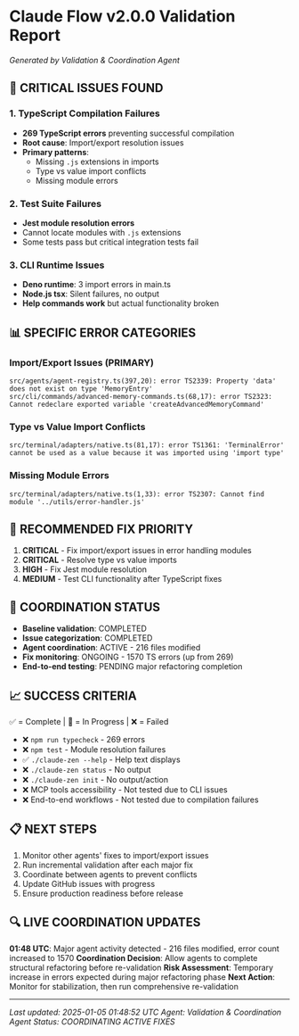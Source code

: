 # Claude Flow v2.0.0 Validation Report
*Generated by Validation & Coordination Agent*

## 🚨 CRITICAL ISSUES FOUND

### 1. TypeScript Compilation Failures
- **269 TypeScript errors** preventing successful compilation
- **Root cause**: Import/export resolution issues
- **Primary patterns**:
  - Missing `.js` extensions in imports
  - Type vs value import conflicts
  - Missing module errors

### 2. Test Suite Failures  
- **Jest module resolution errors**
- Cannot locate modules with `.js` extensions
- Some tests pass but critical integration tests fail

### 3. CLI Runtime Issues
- **Deno runtime**: 3 import errors in main.ts
- **Node.js tsx**: Silent failures, no output
- **Help commands work** but actual functionality broken

## 📊 SPECIFIC ERROR CATEGORIES

### Import/Export Issues (PRIMARY)
```
src/agents/agent-registry.ts(397,20): error TS2339: Property 'data' does not exist on type 'MemoryEntry'
src/cli/commands/advanced-memory-commands.ts(68,17): error TS2323: Cannot redeclare exported variable 'createAdvancedMemoryCommand'
```

### Type vs Value Import Conflicts
```
src/terminal/adapters/native.ts(81,17): error TS1361: 'TerminalError' cannot be used as a value because it was imported using 'import type'
```

### Missing Module Errors
```
src/terminal/adapters/native.ts(1,33): error TS2307: Cannot find module '../utils/error-handler.js'
```

## 🎯 RECOMMENDED FIX PRIORITY

1. **CRITICAL** - Fix import/export issues in error handling modules
2. **CRITICAL** - Resolve type vs value imports  
3. **HIGH** - Fix Jest module resolution
4. **MEDIUM** - Test CLI functionality after TypeScript fixes

## 🔄 COORDINATION STATUS

- **Baseline validation**: COMPLETED
- **Issue categorization**: COMPLETED  
- **Agent coordination**: ACTIVE - 216 files modified
- **Fix monitoring**: ONGOING - 1570 TS errors (up from 269)
- **End-to-end testing**: PENDING major refactoring completion

## 📈 SUCCESS CRITERIA

✅ = Complete | 🔄 = In Progress | ❌ = Failed

- ❌ `npm run typecheck` - 269 errors
- ❌ `npm test` - Module resolution failures
- ✅ `./claude-zen --help` - Help text displays
- ❌ `./claude-zen status` - No output
- ❌ `./claude-zen init` - No output/action
- ❌ MCP tools accessibility - Not tested due to CLI issues
- ❌ End-to-end workflows - Not tested due to compilation failures

## 📋 NEXT STEPS

1. Monitor other agents' fixes to import/export issues
2. Run incremental validation after each major fix
3. Coordinate between agents to prevent conflicts
4. Update GitHub issues with progress
5. Ensure production readiness before release

## 🔍 LIVE COORDINATION UPDATES

**01:48 UTC**: Major agent activity detected - 216 files modified, error count increased to 1570
**Coordination Decision**: Allow agents to complete structural refactoring before re-validation
**Risk Assessment**: Temporary increase in errors expected during major refactoring phase
**Next Action**: Monitor for stabilization, then run comprehensive re-validation

---
*Last updated: 2025-01-05 01:48:52 UTC*
*Agent: Validation & Coordination Agent*
*Status: COORDINATING ACTIVE FIXES*
